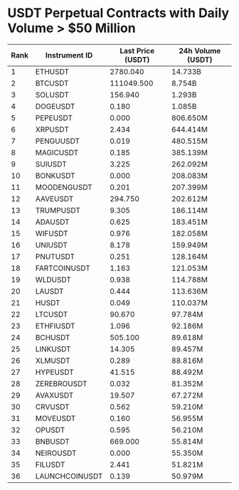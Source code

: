 # USDT Perpetual Contracts with Daily Volume > $50 Million

| Rank | Instrument ID | Last Price (USDT) | 24h Volume (USDT) |
|------|---------------|-------------------|-------------------|
| 1 | ETHUSDT | 2780.040 | 14.733B |
| 2 | BTCUSDT | 111049.500 | 8.754B |
| 3 | SOLUSDT | 156.940 | 1.293B |
| 4 | DOGEUSDT | 0.180 | 1.085B |
| 5 | PEPEUSDT | 0.000 | 806.650M |
| 6 | XRPUSDT | 2.434 | 644.414M |
| 7 | PENGUUSDT | 0.019 | 480.515M |
| 8 | MAGICUSDT | 0.185 | 385.139M |
| 9 | SUIUSDT | 3.225 | 262.092M |
| 10 | BONKUSDT | 0.000 | 208.083M |
| 11 | MOODENGUSDT | 0.201 | 207.399M |
| 12 | AAVEUSDT | 294.750 | 202.612M |
| 13 | TRUMPUSDT | 9.305 | 186.114M |
| 14 | ADAUSDT | 0.625 | 183.451M |
| 15 | WIFUSDT | 0.976 | 182.058M |
| 16 | UNIUSDT | 8.178 | 159.949M |
| 17 | PNUTUSDT | 0.251 | 128.164M |
| 18 | FARTCOINUSDT | 1.163 | 121.053M |
| 19 | WLDUSDT | 0.938 | 114.788M |
| 20 | LAUSDT | 0.444 | 113.636M |
| 21 | HUSDT | 0.049 | 110.037M |
| 22 | LTCUSDT | 90.670 | 97.784M |
| 23 | ETHFIUSDT | 1.096 | 92.186M |
| 24 | BCHUSDT | 505.100 | 89.618M |
| 25 | LINKUSDT | 14.305 | 89.457M |
| 26 | XLMUSDT | 0.289 | 88.816M |
| 27 | HYPEUSDT | 41.515 | 88.492M |
| 28 | ZEREBROUSDT | 0.032 | 81.352M |
| 29 | AVAXUSDT | 19.507 | 67.272M |
| 30 | CRVUSDT | 0.562 | 59.210M |
| 31 | MOVEUSDT | 0.160 | 56.955M |
| 32 | OPUSDT | 0.595 | 56.210M |
| 33 | BNBUSDT | 669.000 | 55.814M |
| 34 | NEIROUSDT | 0.000 | 55.350M |
| 35 | FILUSDT | 2.441 | 51.821M |
| 36 | LAUNCHCOINUSDT | 0.139 | 50.979M |
